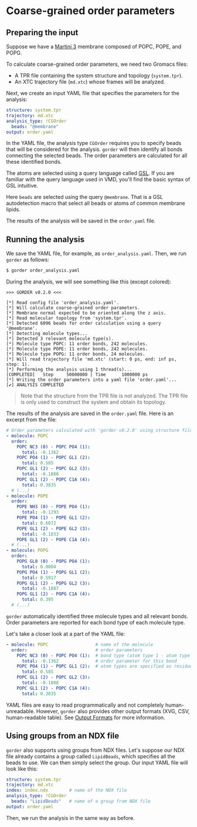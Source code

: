 # Coarse-grained order parameters

## Preparing the input

Suppose we have a [Martini 3](https://cgmartini.nl/) membrane composed of POPC, POPE, and POPG.

To calculate coarse-grained order parameters, we need two Gromacs files:
- A TPR file containing the system structure and topology (`system.tpr`).
- An XTC trajectory file (`md.xtc`) whose frames will be analyzed.

Next, we create an input YAML file that specifies the parameters for the analysis:

```yaml
structure: system.tpr
trajectory: md.xtc
analysis_type: !CGOrder
  beads: "@membrane"
output: order.yaml
```

In the YAML file, the analysis type `CGOrder` requires you to specify beads that will be considered for the analysis. `gorder` will then identify all bonds connecting the selected beads. The order parameters are calculated for all these identified bonds.

The atoms are selected using a query language called [GSL](https://docs.rs/groan_rs/latest/groan_rs/#groan-selection-language). If you are familiar with the query language used in VMD, you'll find the basic syntax of GSL intuitive.

Here `beads` are selected using the query `@membrane`. That is a GSL autodetection macro that select all beads or atoms of common membrane lipids.

The results of the analysis will be saved in the `order.yaml` file.

## Running the analysis

We save the YAML file, for example, as `order_analysis.yaml`. Then, we run `gorder` as follows:

```bash
$ gorder order_analysis.yaml
```

During the analysis, we will see something like this (except colored):

```text
>>> GORDER v0.2.0 <<<

[*] Read config file 'order_analysis.yaml'.
[*] Will calculate coarse-grained order parameters.
[*] Membrane normal expected to be oriented along the z axis.
[*] Read molecular topology from 'system.tpr'.
[*] Detected 6096 beads for order calculation using a query '@membrane'.
[*] Detecting molecule types...
[*] Detected 3 relevant molecule type(s).
[*] Molecule type POPC: 11 order bonds, 242 molecules.
[*] Molecule type POPE: 11 order bonds, 242 molecules.
[*] Molecule type POPG: 11 order bonds, 24 molecules.
[*] Will read trajectory file 'md.xtc' (start: 0 ps, end: inf ps, step: 1).
[*] Performing the analysis using 1 thread(s)...
[COMPLETED]   Step     50000000 | Time      1000000 ps
[*] Writing the order parameters into a yaml file 'order.yaml'...
[✔] ANALYSIS COMPLETED
```

> Note that the structure from the TPR file is not analyzed. The TPR file is only used to construct the system and obtain its topology.

The results of the analysis are saved in the `order.yaml` file. Here is an excerpt from the file:

```yaml
# Order parameters calculated with 'gorder v0.2.0' using structure file 'system.tpr' and trajectory file 'md.xtc'.
- molecule: POPC
  order:
    POPC NC3 (0) - POPC PO4 (1):
      total: -0.1362
    POPC PO4 (1) - POPC GL1 (2):
      total: 0.585
    POPC GL1 (2) - POPC GL2 (3):
      total: -0.1808
    POPC GL1 (2) - POPC C1A (4):
      total: 0.3835
  # (...)
- molecule: POPE
  order:
    POPE NH3 (0) - POPE PO4 (1):
      total: -0.1293
    POPE PO4 (1) - POPE GL1 (2):
      total: 0.6072
    POPE GL1 (2) - POPE GL2 (3):
      total: -0.1833
    POPE GL1 (2) - POPE C1A (4):
  # (...)
- molecule: POPG
  order:
    POPG GL0 (0) - POPG PO4 (1):
      total: 0.0004
    POPG PO4 (1) - POPG GL1 (2):
      total: 0.5917
    POPG GL1 (2) - POPG GL2 (3):
      total: -0.1807
    POPG GL1 (2) - POPG C1A (4):
      total: 0.395
  # (...)
```

`gorder` automatically identified three molecule types and all relevant bonds. Order parameters are reported for each bond type of each molecule type.

Let's take a closer look at a part of the YAML file:

```yaml
- molecule: POPC                  # name of the molecule
  order:                          # order parameters
    POPC NC3 (0) - POPC PO4 (1):  # bond type (atom type 1 - atom type 2)
      total: -0.1362              # order parameter for this bond
    POPC PO4 (1) - POPC GL1 (2):  # atom types are specified as residue atom_name (relative_index)
      total: 0.585
    POPC GL1 (2) - POPC GL2 (3):
      total: -0.1808
    POPC GL1 (2) - POPC C1A (4):
      total: 0.3835
```

YAML files are easy to read programmatically and not completely human-unreadable. However, `gorder` also provides other output formats (XVG, CSV, human-readable table). See [Output Formats](output.md) for more information.

## Using groups from an NDX file

`gorder` also supports using groups from NDX files. Let's suppose our NDX file already contains a group called `LipidBeads`, which specifies all the beads to use. We can then simply select the group. Our input YAML file will look like this:

```yaml
structure: system.tpr
trajectory: md.xtc
index: index.ndx        # name of the NDX file
analysis_type: !CGOrder
  beads: "LipidBeads"   # name of a group from NDX file
output: order.yaml
```

Then, we run the analysis in the same way as before.
